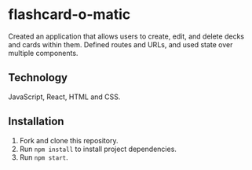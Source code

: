 # flashcard-o-matic

Created an application that allows users to create, edit, and delete decks and cards within them.
Defined routes and URLs, and used state over multiple components.

## Technology

JavaScript, React, HTML and CSS. 

## Installation

1. Fork and clone this repository.
1. Run `npm install` to install project dependencies.
1. Run `npm start`.

